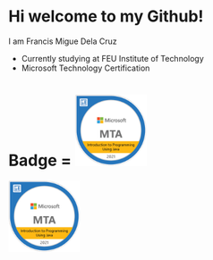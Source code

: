 # Hi welcome to my Github!

I am Francis Migue Dela Cruz
  - Currently studying at FEU Institute of Technology
  - Microsoft Technology Certification

# Badge = <a href="https://www.youracclaim.com/badges/dac02392-38d7-4b70-bb50-34f7110c8278/public_url"><img src ="mta-introduction-to-programming-using-java-certified-2021.png" width =128px></a>

<a href="https://www.youracclaim.com/badges/dac02392-38d7-4b70-bb50-34f7110c8278/public_url"><img src ="mta-introduction-to-programming-using-java-certified-2021.png" width =128px></a>
